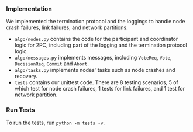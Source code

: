 

### Implementation
We implemented the termination protocol and the loggings to handle node crash failures, link failures, and network partitions.

* `algo/nodes.py` contains the code for the participant and coordinator logic for 2PC, including part of the logging and the termination protocol logic.
* `algo/messages.py` implements messages, including `VoteReq`, `Vote`, `DecisionReq`, `Commit` and `Abort`.
* `algo/tasks.py` implements nodes' tasks such as node crashes and recovery.
* `tests` contains our unittest code. There are 8 testing scenarios, 5 of which test for node crash failures, 1 tests for link failures, and 1 test for network partition.

### Run Tests
To run the tests, run `python -m tests -v`.

